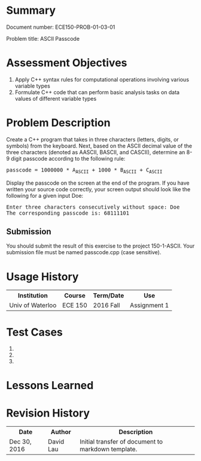 # Summary
Document number: ECE150-PROB-01-03-01

Problem title: ASCII Passcode

# Assessment Objectives
1. Apply C++ syntax rules for computational operations involving various variable types
2. Formulate C++ code that can perform basic analysis tasks on data values of different variable types

# Problem Description

Create a C++ program that takes in three characters (letters, digits, or symbols) from the keyboard. Next, based on the ASCII decimal value of the three characters (denoted as AASCII, BASCII, and CASCII), determine an 8-9 digit passcode according to the following rule:

<pre>
passcode = 1000000 * A<sub>ASCII</sub> + 1000 * B<sub>ASCII</sub> + C<sub>ASCII</sub>
</pre>

Display the passcode on the screen at the end of the program. If you have written your source code correctly, your screen output should look like the following for a given input Doe:

<pre>
Enter three characters consecutively without space: Doe
The corresponding passcode is: 68111101
</pre>

## Submission

You should submit the result of this exercise to the project 150-1-ASCII. Your submission file must be named passcode.cpp (case sensitive).

# Usage History
<table>
  <tr>
    <th> Institution </th>
    <th> Course </th>
    <th> Term/Date </th>
    <th> Use </th>
  </tr>
  <tr>
    <td> Univ of Waterloo </th>
    <td> ECE 150 </th>
    <td> 2016 Fall </th>
    <td> Assignment 1 </th>
  </th>
</table>

# Test Cases
1.
2.
3.

# Lessons Learned

# Revision History
<table>
  <tr>
    <th> Date </th>
    <th> Author </th>
    <th> Description </th>
  </tr>
  <tr>
    <td> Dec 30, 2016 </td>
    <td> David Lau </td>
    <td> Initial transfer of document to markdown template. </td>
  </tr>
</table>
